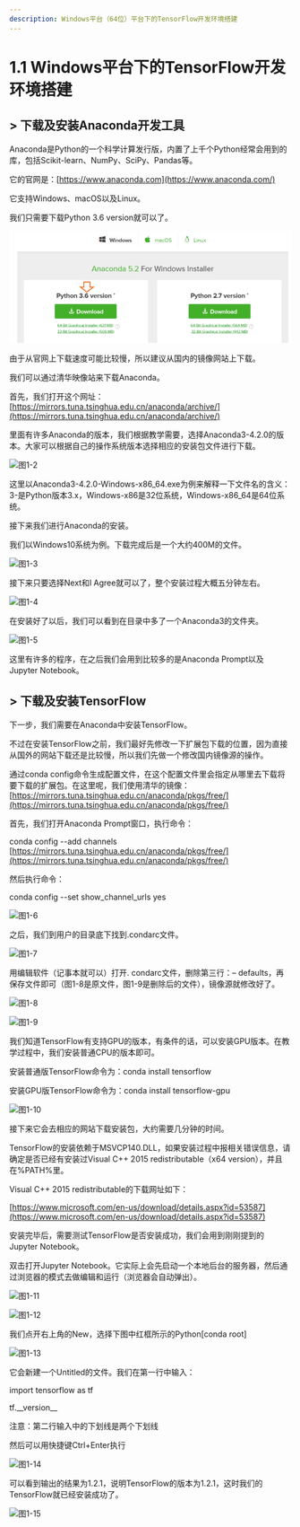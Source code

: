 ```yaml
---
description: Windows平台（64位）平台下的TensorFlow开发环境搭建
---
```


# 1.1 Windows平台下的TensorFlow开发环境搭建

## &gt; 下载及安装Anaconda开发工具

Anaconda是Python的一个科学计算发行版，内置了上千个Python经常会用到的库，包括Scikit-learn、NumPy、SciPy、Pandas等。

它的官网是：[https://www.anaconda.com](https://www.anaconda.com/)

它支持Windows、macOS以及Linux。

我们只需要下载Python 3.6 version就可以了。

![&#x56FE;1-1](../../.gitbook/assets/image%20%28341%29.png)

由于从官网上下载速度可能比较慢，所以建议从国内的镜像网站上下载。

我们可以通过清华映像站来下载Anaconda。

首先，我们打开这个网址：[https://mirrors.tuna.tsinghua.edu.cn/anaconda/archive/](https://mirrors.tuna.tsinghua.edu.cn/anaconda/archive/)

里面有许多Anaconda的版本，我们根据教学需要，选择Anaconda3-4.2.0的版本。大家可以根据自己的操作系统版本选择相应的安装包文件进行下载。

![&#x56FE;1-2](blob:https://minghuiwu.gitbook.io/e16f2fd9-9c68-4699-967c-afae66dfdd11)

这里以Anaconda3-4.2.0-Windows-x86\_64.exe为例来解释一下文件名的含义：3-是Python版本3.x，Windows-x86是32位系统，Windows-x86\_64是64位系统。

接下来我们进行Anaconda的安装。

我们以Windows10系统为例。下载完成后是一个大约400M的文件。

![&#x56FE;1-3](blob:https://minghuiwu.gitbook.io/02a64c53-4cb1-4333-a518-f45a70b0d357)

接下来只要选择Next和I Agree就可以了，整个安装过程大概五分钟左右。

![&#x56FE;1-4](blob:https://minghuiwu.gitbook.io/f29fbba7-2bac-4e81-9eb4-6f601cbc320b)

在安装好了以后，我们可以看到在目录中多了一个Anaconda3的文件夹。

![&#x56FE;1-5](blob:https://minghuiwu.gitbook.io/ae0cd2b5-c6c9-4676-a238-fe43e9cd5030)

这里有许多的程序，在之后我们会用到比较多的是Anaconda Prompt以及Jupyter Notebook。

## &gt; 下载及安装TensorFlow

下一步，我们需要在Anaconda中安装TensorFlow。

不过在安装TensorFlow之前，我们最好先修改一下扩展包下载的位置，因为直接从国外的网站下载还是比较慢，所以我们先做一个修改国内镜像源的操作。

通过conda config命令生成配置文件，在这个配置文件里会指定从哪里去下载将要下载的扩展包。在这里呢，我们使用清华的镜像：[https://mirrors.tuna.tsinghua.edu.cn/anaconda/pkgs/free/](https://mirrors.tuna.tsinghua.edu.cn/anaconda/pkgs/free/)

首先，我们打开Anaconda Prompt窗口，执行命令：

conda config --add channels [https://mirrors.tuna.tsinghua.edu.cn/anaconda/pkgs/free/](https://mirrors.tuna.tsinghua.edu.cn/anaconda/pkgs/free/)

然后执行命令：

conda config --set show\_channel\_urls yes

![&#x56FE;1-6](blob:https://minghuiwu.gitbook.io/90a80a4b-be84-4dbc-8440-d91521ab2a03)

之后，我们到用户的目录底下找到.condarc文件。

![&#x56FE;1-7](blob:https://minghuiwu.gitbook.io/d55e3ed2-5871-44f7-8e1a-56a666bf80c9)

用编辑软件（记事本就可以）打开. condarc文件，删除第三行：– defaults，再保存文件即可（图1-8是原文件，图1-9是删除后的文件），镜像源就修改好了。

![&#x56FE;1-8](blob:https://minghuiwu.gitbook.io/a4bcd3ce-42a7-4bf4-a219-dba866bb7561)

![&#x56FE;1-9](blob:https://minghuiwu.gitbook.io/c1b1c9d5-1df8-467a-98e4-c729e1164079)

我们知道TensorFlow有支持GPU的版本，有条件的话，可以安装GPU版本。在教学过程中，我们安装普通CPU的版本即可。

安装普通版TensorFlow命令为：conda install tensorflow

安装GPU版TensorFlow命令为：conda install tensorflow-gpu

![&#x56FE;1-10](blob:https://minghuiwu.gitbook.io/2865ac7c-e110-4203-9ec2-af9d73ec8ae8)

接下来它会去相应的网站下载安装包，大约需要几分钟的时间。

TensorFlow的安装依赖于MSVCP140.DLL，如果安装过程中报相关错误信息，请确定是否已经有安装过Visual C++ 2015 redistributable（x64 version），并且在%PATH%里。

Visual C++ 2015 redistributable的下载网址如下：

[https://www.microsoft.com/en-us/download/details.aspx?id=53587](https://www.microsoft.com/en-us/download/details.aspx?id=53587)

安装完毕后，需要测试TensorFlow是否安装成功，我们会用到刚刚提到的Jupyter Notebook。

双击打开Jupyter Notebook。它实际上会先启动一个本地后台的服务器，然后通过浏览器的模式去做编辑和运行（浏览器会自动弹出）。

![&#x56FE;1-11](blob:https://minghuiwu.gitbook.io/512b5ae8-7e53-4399-80a9-e8aec893ee24)

![&#x56FE;1-12](blob:https://minghuiwu.gitbook.io/7b813c48-317b-4dd9-9c4c-28abbaa7de1e)

我们点开右上角的New，选择下图中红框所示的Python\[conda root\]

![&#x56FE;1-13](blob:https://minghuiwu.gitbook.io/dcb88693-ba75-4120-a415-6ac917505fce)

它会新建一个Untitled的文件。我们在第一行中输入：

import tensorflow as tf

tf.\_\_version\_\_

注意：第二行输入中的下划线是两个下划线

然后可以用快捷键Ctrl+Enter执行

![&#x56FE;1-14](blob:https://minghuiwu.gitbook.io/bb334cb0-066b-4bd9-b275-3c0111940b76)

可以看到输出的结果为1.2.1，说明TensorFlow的版本为1.2.1，这时我们的TensorFlow就已经安装成功了。

![&#x56FE;1-15](blob:https://minghuiwu.gitbook.io/90b1f847-b8e0-4004-b1fb-6a7d4dc779b2)

